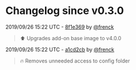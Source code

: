 # Changelog since v0.3.0

2019/09/26 15:22 UTC - [8f1e369](https://github.com/hassio-addons/addon-bitwarden/commit/8f1e36985f8a71d6037545b2054ba1a003078a47) by [@frenck](https://github.com/frenck)
> :arrow_up: Upgrades add-on base image to v4.0.0 

2019/09/26 15:22 UTC - [a1cd2cb](https://github.com/hassio-addons/addon-bitwarden/commit/a1cd2cb1b02b81dcb0b6e7c9a968b64d3c6eea09) by [@frenck](https://github.com/frenck)
> :fire: Removes unneeded access to config folder 

